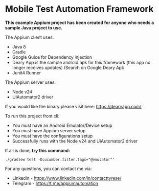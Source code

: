 # Mobile Test Automation Framework
**This example Appium project has been created for anyone who needs a sample Java project to use.**

The Appium client uses:
* Java 8
* Gradle
* Google Guice for Dependency Injection
* Deary App is the sample android apk for this framework (this app no longer receives updates) (Search on Google Deary Apk
* Junit4 Runner

The Appium server uses:
* Node v24
* UiAutomator2 driver

If you would like the binary please visit here: https://dearyapp.com/

To run this project from cli:
* You must have an Android Emulator/Device setup
* You must have Appium server setup
* You must have the configurations setup
* Successfully runs with the Node v24 and UiAutomator2 driver

If all is done, **try this command:**

`./gradlew test -Dcucumber.filter.tags="@emulator"'`

For any questions, you can contact me via:
* LinkedIn - https://www.linkedin.com/in/contacttyrese/
* Telegram - https://t.me/appiumautomation
